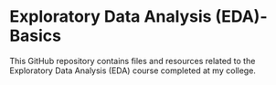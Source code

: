 # Exploratory Data Analysis (EDA)-Basics

This GitHub repository contains files and resources related to the Exploratory Data Analysis (EDA) course completed at my college. 
